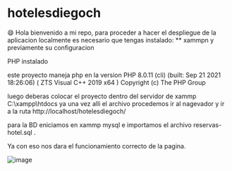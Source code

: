 # hotelesdiegoch
:smile:
Hola bienvenido a mi repo, para proceder a hacer el despliegue de la aplicacion localmente es necesario que tengas instalado:
**
xammpn y previamente su configuracion 


PHP instalado 


este proyecto maneja php en la version 
PHP 8.0.11 (cli) (built: Sep 21 2021 18:26:06) ( ZTS Visual C++ 2019 x64 )
Copyright (c) The PHP Group

luego deberas colocar el proyecto dentro del servidor de xammp
C:\xampp\htdocs
ya una vez alli el archivo procedemos ir al nagevador y ir a la ruta http://localhost/hotelesdiegoch/

para la BD eniciamos en xammp mysql e importamos el archivo reservas-hotel.sql .



Ya con eso nos dara el funcionamiento correcto de la pagina.

![image](https://github.com/dchinchilla23/-hotelesdiegoch/assets/47582151/6a4bc956-39fe-4ee2-a5ad-7bba8bdc6263)
